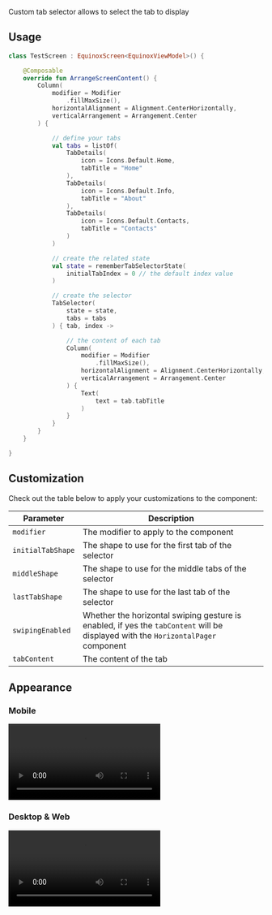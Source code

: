 Custom tab selector allows to select the tab to display

## Usage

```kotlin
class TestScreen : EquinoxScreen<EquinoxViewModel>() {

    @Composable
    override fun ArrangeScreenContent() {
        Column(
            modifier = Modifier
                .fillMaxSize(),
            horizontalAlignment = Alignment.CenterHorizontally,
            verticalArrangement = Arrangement.Center
        ) {

            // define your tabs
            val tabs = listOf(
                TabDetails(
                    icon = Icons.Default.Home,
                    tabTitle = "Home"
                ),
                TabDetails(
                    icon = Icons.Default.Info,
                    tabTitle = "About"
                ),
                TabDetails(
                    icon = Icons.Default.Contacts,
                    tabTitle = "Contacts"
                )
            )

            // create the related state
            val state = rememberTabSelectorState(
                initialTabIndex = 0 // the default index value
            )

            // create the selector
            TabSelector(
                state = state,
                tabs = tabs
            ) { tab, index ->

                // the content of each tab
                Column(
                    modifier = Modifier
                        .fillMaxSize(),
                    horizontalAlignment = Alignment.CenterHorizontally,
                    verticalArrangement = Arrangement.Center
                ) {
                    Text(
                        text = tab.tabTitle
                    )
                }
            }
        }
    }

}
```

## Customization

Check out the table below to apply your customizations to the component:

| Parameter         | Description                                                                                                                       |
|-------------------|-----------------------------------------------------------------------------------------------------------------------------------|
| `modifier`        | The modifier to apply to the component                                                                                            |
| `initialTabShape` | The shape to use for the first tab of the selector                                                                                |
| `middleShape`     | The shape to use for the middle tabs of the selector                                                                              |
| `lastTabShape`    | The shape to use for the last tab of the selector                                                                                 |
| `swipingEnabled`  | Whether the horizontal swiping gesture is enabled, if yes the `tabContent` will be displayed with the `HorizontalPager` component |
| `tabContent`      | The content of the tab                                                                                                            |

## Appearance

### Mobile

<video class="shadow mobile-appearance" controls>
  <source src="../assets/videos/tabselector/tabselector-android.mp4" type="video/mp4">
  Cannot play the video
</video>

### Desktop & Web

<video class="shadow" controls>
  <source src="../assets/videos/tabselector/tabselector-desktop.mp4" type="video/mp4">
  Cannot play the video
</video>